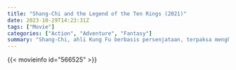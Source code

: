 ```yaml
---
title: "Shang-Chi and the Legend of the Ten Rings (2021)"
date: 2023-10-29T14:23:31Z
tags: ["Movie"]
categories: ["Action", "Adventure", "Fantasy"]
summary: "Shang-Chi, ahli Kung Fu berbasis persenjataan, terpaksa menghadapi masa lalunya setelah ditarik ke dalam organisasi Sepuluh Cincin."
---
```


<mux-player stream-type="on-demand"
src="https://kp3d-my.sharepoint.com/personal/ryoo_kp3d_onmicrosoft_com/_layouts/15/download.aspx?share=EbWJKJwkeEtKo4gHhcOTgsIBEfuhzFmJcqRqdsa4w2U5pQ" prefer-playback="mse" controls>

</mux-player>


{{< movieinfo id="566525" >}}

<script src="https://cdn.jsdelivr.net/npm/@mux/mux-player"></script>

 <script type="application/ld+json ">
{
"@context": "https://schema.org/",
"@type": "VideoObject",
"name": "Shang-Chi and the Legend of the Ten Rings ",
"contentUrl": "https://stream.mux.com/sVgIOSEa14BlaUuvIIBboD02PBaGGQgIC62OoR3bY02QQ.m3u8",
"thumbnailUrl": "https://www.themoviedb.org/t/p/original/fw6KTUtXxBpMpoJvu7akxEsjhlX.jpg?width=314&fit_mode=preserve&time=25",
"uploadDate": "2023-10-29T14:23:31Z",
}

</script>